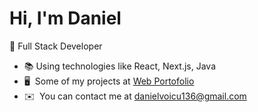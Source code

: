 Hi, I'm Daniel 
====================================================================================================================================
📌 Full Stack Developer
* 📚  Using technologies like React, Next.js, Java 
* 🖥️  Some of my projects at [Web Portofolio](http://daniel.daeva.ro)
* ✉️  You can contact me at [danielvoicu136@gmail.com](mailto:danielvoicu136@gmail.com)


